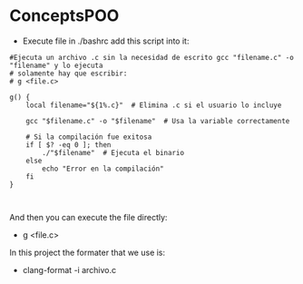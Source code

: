 # ConceptsPOO

- Execute file 
in ./bashrc add this script into it:
```
#Ejecuta un archivo .c sin la necesidad de escrito gcc "filename.c" -o "filename" y lo ejecuta 
# solamente hay que escribir:
# g <file.c>
	
g() {
    local filename="${1%.c}"  # Elimina .c si el usuario lo incluye

    gcc "$filename.c" -o "$filename"  # Usa la variable correctamente
    
    # Si la compilación fue exitosa
    if [ $? -eq 0 ]; then
        ./"$filename"  # Ejecuta el binario
    else
        echo "Error en la compilación"
    fi
}



```
And then you can execute the file directly:
-  g <file.c>


In this project the formater that we use is:
- clang-format -i archivo.c
